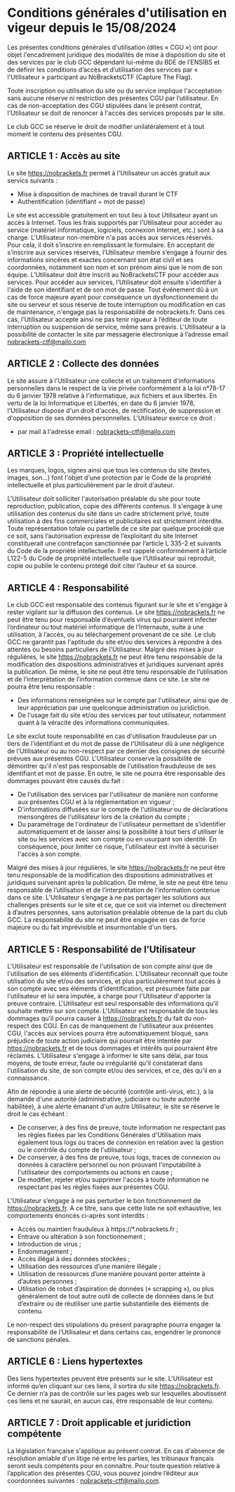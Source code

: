 # Conditions générales d'utilisation en vigeur depuis le 15/08/2024
Les présentes conditions générales d'utilisation (dites « CGU ») ont pour objet l'encadrement juridique des modalités de mise à disposition du site et des services par le club GCC dépendant lui-même du BDE de l’ENSIBS et de définir les conditions d’accès et d’utilisation des services par « l'Utilisateur » participant au NoBracketsCTF (Capture The Flag).

Toute inscription ou utilisation du site ou du service implique l'acceptation sans aucune réserve ni restriction des présentes CGU par l’utilisateur. En cas de non-acceptation des CGU stipulées dans le présent contrat, l'Utilisateur se doit de renoncer à l'accès des services proposés par le site.

Le club GCC se réserve le droit de modifier unilatéralement et à tout moment le contenu des présentes CGU.


## ARTICLE 1 : Accès au site

Le site https://nobrackets.fr permet à l'Utilisateur un accès gratuit aux servics suivants :
*  Mise à disposition de machines de travail durant le CTF
*  Authentification (identifiant + mot de passe)

Le site est accessible gratuitement en tout lieu à tout Utilisateur ayant un accès à Internet. Tous les frais supportés par l'Utilisateur pour accéder au service (matériel informatique, logiciels, connexion Internet, etc.) sont à sa charge.
L’Utilisateur non-membre n'a pas accès aux services réservés. Pour cela, il doit s’inscrire en remplissant le formulaire. En acceptant de s’inscrire aux services réservés, l’Utilisateur membre s’engage à fournir des informations sincères et exactes concernant son état civil et ses coordonnées, notamment son nom et son prénom ainsi que le nom de son équipe. L’Utilisateur doit être inscrit au NoBracketsCTF pour accéder aux services.
Pour accéder aux services, l’Utilisateur doit ensuite s'identifier à l'aide de son identifiant et de son mot de passe.
Tout événement dû à un cas de force majeure ayant pour conséquence un dysfonctionnement du site ou serveur et sous réserve de toute interruption ou modification en cas de maintenance, n'engage pas la responsabilité de nobrackets.fr. Dans ces cas, l’Utilisateur accepte ainsi ne pas tenir rigueur à l’éditeur de toute interruption ou suspension de service, même sans préavis.
L'Utilisateur a la possibilité de contacter le site par messagerie électronique à l’adresse email nobrackets-ctf@mailo.com

## ARTICLE 2 : Collecte des données

Le site assure à l'Utilisateur une collecte et un traitement d'informations personnelles dans le respect de la vie privée conformément à la loi n°78-17 du 6 janvier 1978 relative à l'informatique, aux fichiers et aux libertés.
En vertu de la loi Informatique et Libertés, en date du 6 janvier 1978, l'Utilisateur dispose d'un droit d'accès, de rectification, de suppression et d'opposition de ses données personnelles. L'Utilisateur exerce ce droit :
* par mail à l'adresse email : nobrackets-ctf@mailo.com

## ARTICLE 3 : Propriété intellectuelle

Les marques, logos, signes ainsi que tous les contenus du site (textes, images, son…) font l'objet d'une protection par le Code de la propriété intellectuelle et plus particulièrement par le droit d'auteur.

L'Utilisateur doit solliciter l'autorisation préalable du site pour toute reproduction, publication, copie des différents contenus. Il s'engage à une utilisation des contenus du site dans un cadre strictement privé, toute utilisation à des fins commerciales et publicitaires est strictement interdite.
Toute représentation totale ou partielle de ce site par quelque procédé que ce soit, sans l’autorisation expresse de l’exploitant du site Internet constituerait une contrefaçon sanctionnée par l’article L 335-2 et suivants du Code de la propriété intellectuelle.
Il est rappelé conformément à l’article L122-5 du Code de propriété intellectuelle que l’Utilisateur qui reproduit, copie ou publie le contenu protégé doit citer l’auteur et sa source.

## ARTICLE 4 : Responsabilité

Le club GCC est responsable des contenus figurant sur le site et s'engage à rester vigilant sur la diffusion des contenus.
Le site https://nobrackets.fr ne peut être tenu pour responsable d’éventuels virus qui pourraient infecter l’ordinateur ou tout matériel informatique de l’Internaute, suite à une utilisation, à l’accès, ou au téléchargement provenant de ce site.
Le club GCC ne garantit pas l'aptitude du site et/ou des services à répondre à des attentes ou besoins particuliers de l'Utilisateur. 
Malgré des mises à jour régulières, le site https://nobrackets.fr ne peut être tenu responsable de la modification des dispositions administratives et juridiques survenant après la publication. De même, le site ne peut être tenu responsable de l’utilisation et de l’interprétation de l’information contenue dans ce site. 
Le site ne pourra être tenu responsable : 
* Des informations renseignées sur le compte par l'utilisateur, ainsi que de leur appréciation par une quelconque administration ou juridiction.
* De l'usage fait du site et/ou des services par tout utilisateur, notamment quant à la véracité des informations communiquées.

Le site exclut toute responsabilité en cas d'utilisation frauduleuse par un tiers de l'identifiant et du mot de passe de l'Utilisateur dû à une négligence de l'Utilisateur ou au non-respect par ce dernier des consignes de sécurité prévues aux présentes CGU. L'Utilisateur conserve la possibilité de démontrer qu'il n'est pas responsable de l'utilisation frauduleuse de ses identifiant et mot de passe. 
En outre, le site ne pourra être responsable des dommages pouvant être causés du fait : 
* De l'utilisation des services par l'utilisateur de manière non conforme aux présentes CGU et à la réglementation en vigueur ;
* D'informations diffusées sur le compte de l'utilisateur ou de déclarations mensongères de l'utilisateur lors de la création du compte ;
* Du paramétrage de l'ordinateur de l'utilisateur permettant de s'identifier automatiquement et de laisser ainsi la possibilité à tout tiers d'utiliser le site ou les services avec son compte ou en usurpant son identité. En conséquence, pour limiter ce risque, l'utilisateur est invité à sécuriser l'accès à son compte.


Malgré des mises à jour régulières, le site https://nobrackets.fr ne peut être tenu responsable de la modification des dispositions administratives et juridiques survenant après la publication. De même, le site ne peut être tenu responsable de l’utilisation et de l’interprétation de l’information contenue dans ce site.
L’Utilisateur s’engage à ne pas partager les solutions aux challenges présents sur le site et ce, que ce soit via internet ou directement à d’autres personnes, sans autorisation préalable obtenue de la part du club GCC.
La responsabilité du site ne peut être engagée en cas de force majeure ou du fait imprévisible et insurmontable d'un tiers.

## ARTICLE 5 : Responsabilité de l’Utilisateur

L'Utilisateur est responsable de l'utilisation de son compte ainsi que de l'utilisation de ses éléments d'identification.
L'Utilisateur reconnaît que toute utilisation du site et/ou des services, et plus particulièrement tout accès à son compte avec ses éléments d'identification, est présumée faite par l'utilisateur et lui sera imputée, à charge pour l'Utilisateur d'apporter la preuve contraire. 
L'Utilisateur est seul responsable des informations qu'il souhaite mettre sur son compte. 
L'Utilisateur est responsable de tous les dommages qu'il pourra causer à https://nobrackets.fr du fait du non-respect des CGU. En cas de manquement de l'utilisateur aux présentes CGU, l'accès aux services pourra être automatiquement bloqué, sans préjudice de toute action judiciaire qui pourrait être intentée par https://nobrackets.fr et de tous dommages et intérêts qui pourraient être réclamés. 
L’Utilisateur s'engage à informer le site sans délai, par tous moyens, de toute erreur, faute ou irrégularité qu'il constaterait dans l'utilisation du site, de son compte et/ou des services, et ce, dès qu'il en a connaissance. 

Afin de répondre à une alerte de sécurité (contrôle anti-virus, etc.), à la demande d'une autorité (administrative, judiciaire ou toute autorité habilitée), à une alerte émanant d'un autre Utilisateur, le site se réserve le droit le cas échéant : 
* De conserver, à des fins de preuve, toute information ne respectant pas les règles fixées par les Conditions Générales d'Utilisation mais également tous logs ou traces de connexion en relation avec la gestion ou le contrôle du compte de l'utilisateur ; 
* De conserver, à des fins de preuve, tous logs, traces de connexion ou données à caractère personnel ou non prouvant l'imputabilité à l'utilisateur des comportements ou actions en cause ;
* De modifier, rejeter et/ou supprimer l'accès à toute information ne respectant pas les règles fixées aux présentes CGU.


L’Utilisateur s’engage à ne pas perturber le bon fonctionnement de https://nobrackets.fr. A ce titre, sans que cette liste ne soit exhaustive, les comportements énoncés ci-après sont interdits : 
* Accès ou maintien frauduleux à https://*.nobrackets.fr ; 
* Entrave ou altération à son fonctionnement ; 
* Introduction de virus ; 
* Endommagement ;
* Accès illégal à des données stockées ;
*  Utilisation des ressources d’une manière illégale ;
 *  Utilisation de ressources d’une manière pouvant porter atteinte à d’autres personnes ;
 *  Utilisation de robot d’aspiration de données (« scrapping »), ou plus généralement de tout autre outil de collecte de données dans le but d’extraire ou de réutiliser une partie substantielle des éléments de contenu.
 
 
Le non-respect des stipulations du présent paragraphe pourra engager la responsabilité de l’Utilisateur et dans certains cas, engendrer le prononcé de sanctions pénales.

## ARTICLE 6 : Liens hypertextes

Des liens hypertextes peuvent être présents sur le site. L’Utilisateur est informé qu’en cliquant sur ces liens, il sortira du site https://nobrackets.fr. Ce dernier n’a pas de contrôle sur les pages web sur lesquelles aboutissent ces liens et ne saurait, en aucun cas, être responsable de leur contenu.


## ARTICLE 7 : Droit applicable et juridiction compétente

La législation française s'applique au présent contrat. En cas d'absence de résolution amiable d'un litige né entre les parties, les tribunaux français seront seuls compétents pour en connaître.
Pour toute question relative à l’application des présentes CGU, vous pouvez joindre l’éditeur aux coordonnées suivantes : nobrackets-ctf@mailo.com.
